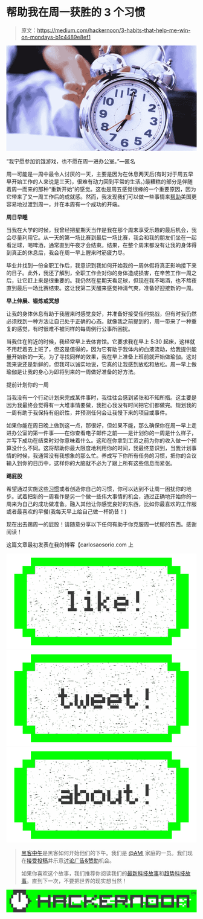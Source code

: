 # 帮助我在周一获胜的 3 个习惯

> 原文：<https://medium.com/hackernoon/3-habits-that-help-me-win-on-mondays-b1c4489e8ef1>

![](img/a2af6d9910707fd7a38e1abefa2dfbc1.png)

“我宁愿参加饥饿游戏，也不愿在周一进办公室。”—匿名

周一可能是一周中最令人讨厌的一天，主要是因为在休息两天后(有时对于周五早早开始工作的人来说是三天)，很难有动力回到平常的生活。)最糟糕的部分是伴随着周一而来的那种“重新开始”的感觉。这也是周五感觉很棒的一个重要原因，因为它带来了又一周工作后的成就感。然而，我发现我们可以做一些事情来[帮助](https://hackernoon.com/tagged/help)美国更容易地过渡到周一，并在本周有一个成功的开端。

**周日早睡**

当我在大学的时候，我曾经把星期天当作是我在那个周末享受乐趣的最后机会，我会尽量利用它。从一天的第一场比赛到最后一场比赛，我会和我的朋友们坐在一起看足球，喝啤酒，通常直到午夜才会结束。结果，在整个周末都没有让我的身体得到真正的休息后，我会在周一早上醒来时筋疲力尽。

毕业并找到一份全职工作后，我意识到我如何开始我的一周休假将真正影响接下来的日子。此外，我还了解到，全职工作会对你的身体造成损害，在辛苦工作一周之后，让它赶上来是很重要的。我仍然在星期天看足球，但现在我不喝酒，也不熬夜直到最后一场比赛结束。这让我第二天醒来感觉神清气爽，准备好迎接新的一周。

**早上伸展、锻炼或冥想**

让我的身体休息有助于我醒来时感觉良好，并准备好接受任何挑战，但有时我仍然必须找到一种方法让自己处于正确的心态。就像我之前提到的，周一带来了一种重复的感觉，有时很难不被同样的每周例行公事所困扰。

当我住在附近的时候，我经常早上去体育馆。它要求我在早上 5:30 起床，这样就不用赶着去上班了，但这是值得的，因为它有助于我体内的血液流动，给我提供能量开始新的一天。为了寻找同样的效果，我在早上准备上班前就开始做瑜伽。这对我来说还是新鲜的，但我可以诚实地说，它真的让我感到放松和放松。周一早上做瑜伽是让我的身心为即将到来的一周做好准备的好方法。

提前计划你的一周

当我没有一个行动计划来完成某件事时，我往往会感到紧张和不知所措。这主要是因为我最终会觉得有一大堆事情要做，我担心我没有时间把它们都做完。规划我的一周有助于我保持有组织性，并预测任何会让我慢下来的项目或事件。

如果你能在周日晚上做到这一点，那很好，但如果不能，那么确保你在周一早上走进办公室的第一件事——在你查看电子邮件之前——是计划你的一周是什么样子，并写下成功在结束时对你意味着什么。这和在你拿到工资之前为你的收入做一个预算没什么不同。这将帮助你最大限度地利用你的时间，我最终意识到，当我计划事情的时候，我通常没有我想象的那么忙。养成写下你所有任务的习惯，把你的会议输入到你的日历中，这样你的大脑就不必为了跟上所有这些信息而紧张。

**踢屁股**

希望通过实施这些[习惯](https://hackernoon.com/tagged/habits)或者创造你自己的习惯，你可以达到不让周一困扰你的地步。试着把新的一周看作是另一个做一些伟大事情的机会，通过正确地开始你的一周来为自己的成功做准备。融入其他让你感觉良好的东西，比如你最喜欢的工作服或者最喜欢的早餐(我每天早上给自己做一杯奶昔！)

现在出去踢周一的屁股！请随意分享以下任何有助于你克服周一忧郁的东西。感谢阅读！

这篇文章最初发表在我的博客【carlosaosorio.com 上

[![](img/50ef4044ecd4e250b5d50f368b775d38.png)](http://bit.ly/HackernoonFB)[![](img/979d9a46439d5aebbdcdca574e21dc81.png)](https://goo.gl/k7XYbx)[![](img/2930ba6bd2c12218fdbbf7e02c8746ff.png)](https://goo.gl/4ofytp)

> [黑客中午](http://bit.ly/Hackernoon)是黑客如何开始他们的下午。我们是 [@AMI](http://bit.ly/atAMIatAMI) 家庭的一员。我们现在[接受投稿](http://bit.ly/hackernoonsubmission)并乐意[讨论广告&赞助](mailto:partners@amipublications.com)机会。
> 
> 如果你喜欢这个故事，我们推荐你阅读我们的[最新科技故事](http://bit.ly/hackernoonlatestt)和[趋势科技故事](https://hackernoon.com/trending)。直到下一次，不要把世界的现实想当然！

[![](img/be0ca55ba73a573dce11effb2ee80d56.png)](https://goo.gl/Ahtev1)